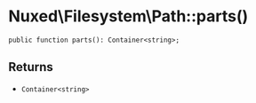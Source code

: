 # Nuxed\\Filesystem\\Path::parts()




``` Hack
public function parts(): Container<string>;
```




## Returns




+ ` Container<string> `